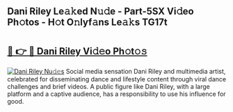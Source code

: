 ## Dani Riley Le𝚊𝚔ed N𝚞𝚍e - Part-5SX Vi𝚍eo Ph𝚘tos - H𝚘t O𝚗lyf𝚊ns Le𝚊𝚔s TG17t

# <h2><a href="http://hf1epe6.feru.top/?c=Dani+Riley">🔗 👉 🔴 Dani Riley Vi𝚍𝚎o Ph𝚘t𝚘𝚜</a></h2>

[![Dani Riley Nu𝚍𝚎s](https://i.imgur.com/0TWrTi3.gif)](http://hf1epe6.feru.top/?c=Dani+Riley)
Social media sensation Dani Riley and multimedia artist, celebrated for disseminating dance and lifestyle content through viral dance challenges and brief videos. A public figure like Dani Riley, with a large platform and a captive audience, has a responsibility to use his influence for good. 
